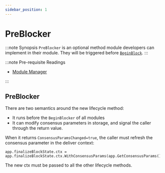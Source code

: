 ```yaml
---
sidebar_position: 1
---
```


# PreBlocker

:::note Synopsis
`PreBlocker` is an optional method module developers can implement in their module. They will be triggered before [`BeginBlock`](../../learn/advanced/00-baseapp.md#beginblock).
:::

:::note Pre-requisite Readings

* [Module Manager](./01-module-manager.md)

:::

## PreBlocker

There are two semantics around the new lifecycle method:

* It runs before the `BeginBlocker` of all modules
* It can modify consensus parameters in storage, and signal the caller through the return value.

When it returns `ConsensusParamsChanged=true`, the caller must refresh the consensus parameter in the deliver context:

```
app.finalizeBlockState.ctx = app.finalizeBlockState.ctx.WithConsensusParams(app.GetConsensusParams())
```

The new ctx must be passed to all the other lifecycle methods.

<!-- TODO: leaving this here to update docs with core api changes  -->

